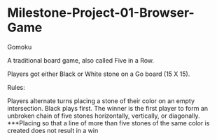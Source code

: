 # Milestone-Project-01-Browser-Game

Gomoku 

A traditional board game, also called Five in a Row.

Players got either Black or White stone on a Go board (15 X 15).

Rules:

Players alternate turns placing a stone of their color on an empty intersection. Black plays first. The winner is the first player to form an unbroken chain of five stones horizontally, vertically, or diagonally.
***Placing so that a line of more than five stones of the same color is created does not result in a win

